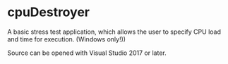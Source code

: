 # cpuDestroyer
A basic stress test application, which allows the user to specify CPU load and time for execution. (Windows only!))

Source can be opened with Visual Studio 2017 or later.
